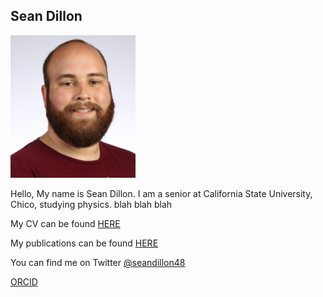 ## Sean Dillon


<img src="images/headshot1.JPG" width="200" >

Hello, My name is Sean Dillon. I am a senior at California State University, Chico, studying physics. blah blah blah

My CV can be found [HERE](files/SEAN_DILLON_CV.pdf)

My publications can be found [HERE](publications.md)

You can find me on Twitter [@seandillon48](https://twitter.com/seandillon48)

[ORCID](https://orcid.org/0000-0003-2983-5717)
